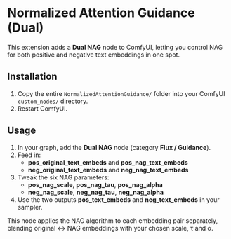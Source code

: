 # Normalized Attention Guidance (Dual)

This extension adds a **Dual NAG** node to ComfyUI, letting you control NAG for both positive and negative text embeddings in one spot.

## Installation

1. Copy the entire `NormalizedAttentionGuidance/` folder into your ComfyUI `custom_nodes/` directory.
2. Restart ComfyUI.

## Usage

1. In your graph, add the **Dual NAG** node (category **Flux / Guidance**).
2. Feed in:
   - **pos_original_text_embeds** and **pos_nag_text_embeds**
   - **neg_original_text_embeds** and **neg_nag_text_embeds**
3. Tweak the six NAG parameters:
   - **pos_nag_scale**, **pos_nag_tau**, **pos_nag_alpha**
   - **neg_nag_scale**, **neg_nag_tau**, **neg_nag_alpha**
4. Use the two outputs **pos_text_embeds** and **neg_text_embeds** in your sampler.

This node applies the NAG algorithm to each embedding pair separately, blending original ↔ NAG embeddings with your chosen scale, τ and α.
